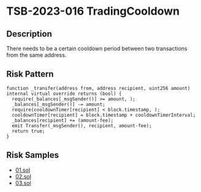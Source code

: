 
# TSB-2023-016 TradingCooldown
## Description

There needs to be a certain cooldown period between two transactions from the same address.

## Risk Pattern

```solidity
function _transfer(address from, address recipient, uint256 amount) internal virtual override returns (bool) {
  require(_balances[_msgSender()] >= amount, );
  _balances[_msgSender()] -= amount;
  require(cooldownTimer[recipient] < block.timestamp, );
  cooldownTimer[recipient] = block.timestamp + cooldownTimerInterval;
  _balances[recipient] += (amount-fee);
  emit Transfer(_msgSender(), recipient, amount-fee);
  return true;
}
```

## Risk Samples
 
- [01.sol](https://github.com/cryptousersecurity/token-security-benchmark/blob/main/src/TSB-2023-016/samples/01.sol) 
- [02.sol](https://github.com/cryptousersecurity/token-security-benchmark/blob/main/src/TSB-2023-016/samples/02.sol) 
- [03.sol](https://github.com/cryptousersecurity/token-security-benchmark/blob/main/src/TSB-2023-016/samples/03.sol)
